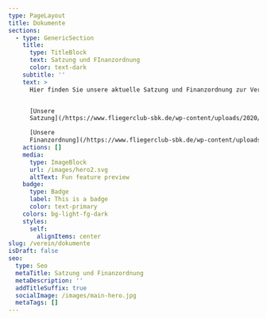 ```yaml
---
type: PageLayout
title: Dokumente
sections:
  - type: GenericSection
    title:
      type: TitleBlock
      text: Satzung und FInanzordnung
      color: text-dark
    subtitle: ''
    text: >
      Hier finden Sie unsere aktuelle Satzung und Finanzordnung zur Verfügung:


      [Unsere
      Satzung](/https://www.fliegerclub-sbk.de/wp-content/uploads/2020/02/SatzungFCS_12_2019.pdf)

      [Unsere
      Finanzordnung](/https://www.fliegerclub-sbk.de/wp-content/uploads/2023/09/Finanzordnung-des-Fliegerclub-Schoenebeck-2022-06-01.pdf)
    actions: []
    media:
      type: ImageBlock
      url: /images/hero2.svg
      altText: Fun feature preview
    badge:
      type: Badge
      label: This is a badge
      color: text-primary
    colors: bg-light-fg-dark
    styles:
      self:
        alignItems: center
slug: /verein/dokumente
isDraft: false
seo:
  type: Seo
  metaTitle: Satzung und Finanzordnung
  metaDescription: ''
  addTitleSuffix: true
  socialImage: /images/main-hero.jpg
  metaTags: []
---
```

